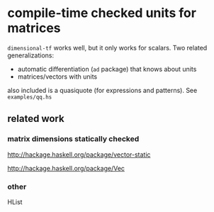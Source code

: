 # compile-time checked units for matrices
`dimensional-tf` works well, but it only works for scalars. Two related generalizations:

* automatic differentiation (`ad` package) that knows about units
* matrices/vectors with units

also included is a quasiquote (for expressions and patterns). See `examples/qq.hs`

## related work
### matrix dimensions statically checked
http://hackage.haskell.org/package/vector-static

http://hackage.haskell.org/package/Vec

### other
HList
